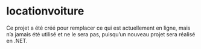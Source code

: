 # locationvoiture
Ce projet a été créé pour remplacer ce qui est actuellement en ligne, mais n’a jamais été utilisé et ne le sera pas, puisqu’un nouveau projet sera réalisé en .NET.
